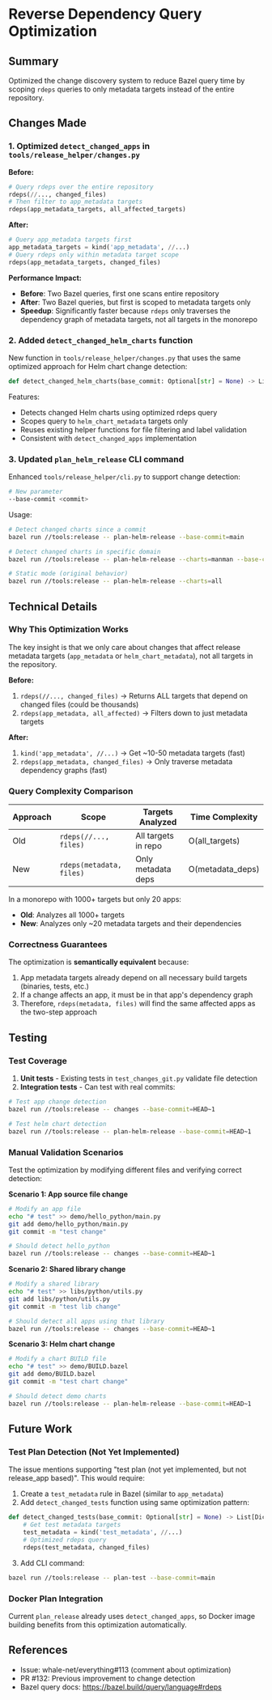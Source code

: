 # Reverse Dependency Query Optimization

## Summary

Optimized the change discovery system to reduce Bazel query time by scoping `rdeps` queries to only metadata targets instead of the entire repository.

## Changes Made

### 1. Optimized `detect_changed_apps` in `tools/release_helper/changes.py`

**Before:**
```python
# Query rdeps over the entire repository
rdeps(//..., changed_files)
# Then filter to app_metadata targets
rdeps(app_metadata_targets, all_affected_targets)
```

**After:**
```python
# Query app_metadata targets first
app_metadata_targets = kind('app_metadata', //...)
# Query rdeps only within metadata target scope
rdeps(app_metadata_targets, changed_files)
```

**Performance Impact:**
- **Before**: Two Bazel queries, first one scans entire repository
- **After**: Two Bazel queries, but first is scoped to metadata targets only
- **Speedup**: Significantly faster because `rdeps` only traverses the dependency graph of metadata targets, not all targets in the monorepo

### 2. Added `detect_changed_helm_charts` function

New function in `tools/release_helper/changes.py` that uses the same optimized approach for Helm chart change detection:

```python
def detect_changed_helm_charts(base_commit: Optional[str] = None) -> List[Dict[str, str]]
```

Features:
- Detects changed Helm charts using optimized rdeps query
- Scopes query to `helm_chart_metadata` targets only
- Reuses existing helper functions for file filtering and label validation
- Consistent with `detect_changed_apps` implementation

### 3. Updated `plan_helm_release` CLI command

Enhanced `tools/release_helper/cli.py` to support change detection:

```bash
# New parameter
--base-commit <commit>
```

Usage:
```bash
# Detect changed charts since a commit
bazel run //tools:release -- plan-helm-release --base-commit=main

# Detect changed charts in specific domain
bazel run //tools:release -- plan-helm-release --charts=manman --base-commit=HEAD~5

# Static mode (original behavior)
bazel run //tools:release -- plan-helm-release --charts=all
```

## Technical Details

### Why This Optimization Works

The key insight is that we only care about changes that affect release metadata targets (`app_metadata` or `helm_chart_metadata`), not all targets in the repository.

**Before:**
1. `rdeps(//..., changed_files)` → Returns ALL targets that depend on changed files (could be thousands)
2. `rdeps(app_metadata, all_affected)` → Filters down to just metadata targets

**After:**
1. `kind('app_metadata', //...)` → Get ~10-50 metadata targets (fast)
2. `rdeps(app_metadata, changed_files)` → Only traverse metadata dependency graphs (fast)

### Query Complexity Comparison

| Approach | Scope | Targets Analyzed | Time Complexity |
|----------|-------|------------------|-----------------|
| Old | `rdeps(//..., files)` | All targets in repo | O(all_targets) |
| New | `rdeps(metadata, files)` | Only metadata deps | O(metadata_deps) |

In a monorepo with 1000+ targets but only 20 apps:
- **Old**: Analyzes all 1000+ targets
- **New**: Analyzes only ~20 metadata targets and their dependencies

### Correctness Guarantees

The optimization is **semantically equivalent** because:

1. App metadata targets already depend on all necessary build targets (binaries, tests, etc.)
2. If a change affects an app, it must be in that app's dependency graph
3. Therefore, `rdeps(metadata, files)` will find the same affected apps as the two-step approach

## Testing

### Test Coverage

1. **Unit tests** - Existing tests in `test_changes_git.py` validate file detection
2. **Integration tests** - Can test with real commits:

```bash
# Test app change detection
bazel run //tools:release -- changes --base-commit=HEAD~1

# Test helm chart detection  
bazel run //tools:release -- plan-helm-release --base-commit=HEAD~1
```

### Manual Validation Scenarios

Test the optimization by modifying different files and verifying correct detection:

**Scenario 1: App source file change**
```bash
# Modify an app file
echo "# test" >> demo/hello_python/main.py
git add demo/hello_python/main.py
git commit -m "test change"

# Should detect hello_python
bazel run //tools:release -- changes --base-commit=HEAD~1
```

**Scenario 2: Shared library change**
```bash
# Modify a shared library
echo "# test" >> libs/python/utils.py
git add libs/python/utils.py
git commit -m "test lib change"

# Should detect all apps using that library
bazel run //tools:release -- changes --base-commit=HEAD~1
```

**Scenario 3: Helm chart change**
```bash
# Modify a chart BUILD file
echo "# test" >> demo/BUILD.bazel
git add demo/BUILD.bazel
git commit -m "test chart change"

# Should detect demo charts
bazel run //tools:release -- plan-helm-release --base-commit=HEAD~1
```

## Future Work

### Test Plan Detection (Not Yet Implemented)

The issue mentions supporting "test plan (not yet implemented, but not release_app based)". This would require:

1. Create a `test_metadata` rule in Bazel (similar to `app_metadata`)
2. Add `detect_changed_tests` function using same optimization pattern:

```python
def detect_changed_tests(base_commit: Optional[str] = None) -> List[Dict[str, str]]:
    # Get test metadata targets
    test_metadata = kind('test_metadata', //...)
    # Optimized rdeps query
    rdeps(test_metadata, changed_files)
```

3. Add CLI command:
```bash
bazel run //tools:release -- plan-test --base-commit=main
```

### Docker Plan Integration

Current `plan_release` already uses `detect_changed_apps`, so Docker image building benefits from this optimization automatically.

## References

- Issue: whale-net/everything#113 (comment about optimization)
- PR #132: Previous improvement to change detection
- Bazel query docs: https://bazel.build/query/language#rdeps
